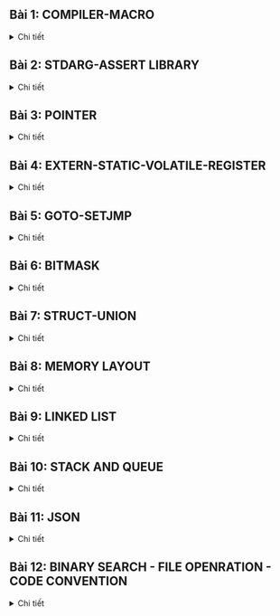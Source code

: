 ## Bài 1: COMPILER-MACRO
<details><summary>Chi tiết</summary>

### Compiler
- Compiler là một phần mềm để biên dịch một hay nhiều chương trình được viết từ ngôn ngữ bậc cao(ngôn ngữ C, C++, python,..) sang ngôn ngữ bậc thấp (thường là ngôn ngữ nhị phân) để nạp cho MCU hoặc máy tính. Hay nói cách khác compiler giống như một thông dịch viên giữa người lập trình và máy tính hoặc MCU.
### Compiler Process 
**Quá trình biên dịch trải qua 4 giai đoạn chính:**
* **Preprocessing**
Quá trình này sẽ biên dịch các file.c hoặc các file.cpp thành các file.i. Ở quá trình này sẽ loại bỏ tất cả các comment, thêm tất cả nột dung của thư viện đã được include ở file.c hoặc file .cpp nếu có và các macro nếu được define thành một file.i.
* **Compilation**
Quá trình này sẽ biên dịch các file.i thành các file.s. Quá trình này là chuyển đổi ngôn ngữ C của chúng ta thành ngôn ngữ assembly code (hợp ngữ). Hợp ngữ có thể được hiểu như là một loại ngôn ngữ của từng loại xử lý mà nhà sản xuất đã viết ra khi thiết kế ra dòng vi xử lý đó để người dùng có thể thuận tiện giao tiếp hơn. Vì vậy mỗi loại vi xử lý khác nhà sản xuất thì sẽ có hợp ngữ khác nhau.
* **Assemble**
Quá trình này sẽ biên dịch các file.s thành các file.o. Quá trình này chuyển đổi assembly code thành object code (mã máy). Vì máy tính bản chất là các bóng bán dẫn điển tử (transistor) nên chúng chỉ hiểu thành các bit logic 0 và 1 để thực hiện các nhiệm vụ.
* **Linhking**
Quá trình này sẽ biên dịch các file .o đã tạ ra trước đó thành một file duy nhất file. exe (executable machine code) hoặc file.hex để nạp cho một số dòng vi điều khiển. 
![Compiler Process](/Image/1.png)*Compiler Process*
### MACRO

Macro là một cơ chế của quá trình tiền xử lý có thể được hiểu là chúng ta sẽ định nghĩa lại nội dụng thành một đoạn nội dung khác ngắn gọn hơn.
MACRO chia thành 3 nhóm chính: 
``` bash
    #include                                             
    #define,#undef
    #if,#elif,#else,#ifdef,#ifndef`
```

**Có một số macro sau:**

- **#include**
    - Cho phép chèn nội dung của  tệp khác vào tệp hiện tại trước khi biên dịch.
    - Sử dụng dấu '< >' cho các tệp tiêu chuẩn như các tệp tiêu đề header file trong các thư mục mục thư viện chuẩn của hệ thống.
    - Sử dụng dấu ' " " ' cho các tệp của người dùng.

- **#define**

    -   Để định nghĩa macro chúng ta dùng cú pháp như sau:

	    ```#define Tên_macro  giá_trị_hoặc_đoạn_mã```

    - Các loại macro gồm:

         **Macro có tham số:** Có thể nhận tham số và thực hiện thao tác trên những tham số đó.

	    ```#define SQUARE(x) ((x) * (x))```

        **Macro không tham số:** Định nghĩa một giá trị cố định

	    ```#define PI 3.14159```

        Để loại bỏ macro ta sử dụng #undef

    **`#if`**
    -  Nếu điều kiện này đúng thì thực hiện đoạn mã phía dưới.

    **`#elif`**
    -  Được sử dụng sau #if hoặc #elif để kiểm tra điều khiện thêm nếu điều kiện trước sai.

    **`#else`**
    - Nếu không có điều kiện nào trước đó đúng thì sẽ thực hiện các câu lệnh sau #else.

    **`#ifdef`**
    - Dùng để kiểm tra xem macro đã được định nghĩa hay chưa.

    **`#ifndef`**
    - Dùng để kiểm tra xem macro chưa được định nghĩa.

**Variadic macros**
macro variadic được sử dụng để định nghĩa ra hàm khi ta không xác định được chính xác input đầu vào. Khi đó ta có #define func(...) dấu 3 chấm sẽ được định nghĩa thành __VA_ARGS__
</details>

## Bài 2: STDARG-ASSERT LIBRARY

<details><summary>Chi tiết</summary>

### Thư viện stdarg.h
- Cung cấp các phương thức để làm việc với các hàm có số lượng input 
parameter không cố định.

### Các macro chính trong thư viện:
- **Va_list**
	
	- Dùng để khai báo 1 biến kiểu dữ liệu lưu trữ thông tin của danh sách đối số biến đổi

	- Cú pháp: ```va_list args;```
	
- **Va_start()**
	
	- Dùng để khởi tạo biến lưu trữ danh sách kiểu va_list vừa lưu.

	- Cú pháp: ```va_start( args, last_fixed_agr);```

	- ```last_fixed_agr``` là đối số cố định cuối cùng trước khi bắt đầu danh sách đối số biến thiên.

	- Ở đây sẽ bắt đầu trỏ từ đối số đầu tiên sau   ```last_fixed_agr```

- **Va_arg()**
	
	- Dùng để truy xuất từng đối số trong danh sách đối số biến đổi.

	- Mỗi lần gọi sẽ truy xuất trả về đối số tiếp theo và di chuyển con trỏ tới đối số kế tiếp.

	- Cú pháp:```va_agr(args, int);```

- **Va_end()**

	- Dùng để kết thúc việc sử dụng danh sách đối số biến đổi, dọn sạch đối tượng va_list và giải phóng tài nguyên.

	- Cú pháp:```va_end(args);```


### Thư viện Assert.h?

 - Dùng để kiểm tra một điều kiện trong mã nguồn và phát hiện lỗi.

 - Thư viện cung cấp 1 macro assert kiểm tra một điều kiện luôn luôn đúng. Nếu sai thì chương trình sẽ dừng và báo lỗi.
 
    - Cú pháp: `assert(biểu_thức);`

</details>

## Bài 3: POINTER
<details><summary>Chi tiết</summary>

### Pointer

- Pointer trong ngôn ngữ lập trình C có thể được hiểu như là một biến có khả năng chứa địa chỉ bộ nhớ của một biến khác. Sử dụng Pointer giúp chúng ta truy cập đến từng vùng nhớ một cách linh họat hơn, hiểu được từng vùng địa chỉ thanh ghi của máy tính.

#### Cách khai báo pointer
``` bash
     int *ptr; // con trỏ trỏ đến address có data là kiểu int 
     char *ptr; // con trỏ trỏ đến address có data là kiểu char 
     float *ptr; // con trỏ trỏ đến address có data là kiểu float
```
#### Lấy địa chỉ của một biến 
``` bash
    int x = 10;
    int *ptr_x = &x;  // ptr_x chứa địa chỉ của x
```
#### Sử dụng con trỏ để truy cập giá trị:
``` bash
    int y = *ptr_x;  // y sẽ chứa giá trị của x 
```
- khi khai báo con trỏ, vì con trỏ chứa địa chỉ nên kích thước của con trỏ sẽ tùy thuộc vào cấu trúc của MCU hoặc máy tính sử dụng.

### Một số loại con trỏ khác
#### Void pointer
- Void pointer thường dùng để trỏ đến bất kỳ địa chỉ nào mà không cần phải quan tâm tới kiểu dữ liệu của giá trị của ô nhớ đó.
- khai báo: 
    ``` bash
     void  *ptr_void;
    ```
#### Pointer to Constant
- Pointer to Constant được hiểu là khi ta định nghĩa kiểu này thì ta không thể thay đổi giá trị địa chỉ mà nó đang trỏ đến(tức là địa chỉ không thay thể thay đổi từ còn trở đó) nhưng chúng ta có thể thay đổi giá trị của tại địa chỉ mà con trỏ đó trỏ tới.
- khai báo:
    ``` bash  
    int value = 5;
    int const *ptr_const = &value;
    printf("value: %d\n", *ptr_const);
    //*ptr_const = 7; // wrong
    value = 9;
    printf("value: %d\n", *ptr_const);
    ```
#### Constant Pointer
- Định nghĩa là một con trỏ mà khi đó giá trị nó trỏ tới địa chỉ không thể thay đổi được. Tức là con trỏ này khi khởi tạo thì nó không thể trỏ đến địa chỉ khác.
- khai báo:
    ``` bash
    int value = 5; 
    int test = 15;
    int *const const_ptr = &value;
    printf("value: %d\n", *const_ptr
    *const_ptr = 7;
    printf("value: %d\n", *const_ptr);
    //const_ptr = &test; // wrong
    ``` 
#### Function pointer
- Pointer to fuction(con trỏ hàm) là một biến chứa địa của một hàm. Có nghĩa nó trỏ tới địa chỉ của một hàm nào đó đã được định nghĩa trong chương trình.
- Khác với các con trỏ khác, con trỏ hàm cho phép ta truyền đối số của hàm khác, truyền hàm như là lưu địa chỉ hàm và trả về một giá trị từ hàm khác. 
- Ví dụ 
    ``` bash
        #include <stdio.h>
        // Hàm mẫu 1
        void greetEnglish() {
            printf("Hello!\n");
        }

        // Hàm mẫu 2
        void greetFrench() {
            printf("Bonjour!\n");
        }

        int main() {

            // Khai báo con trỏ hàm
            void (*ptrToGreet)();

            // Gán địa chỉ của hàm greetEnglish cho con trỏ hàm
            ptrToGreet = greetEnglish;

        // Gọi hàm thông qua con trỏ hàm
        (*ptrToGreet)();  // In ra: Hello!

        // Gán địa chỉ của hàm greetFrench cho con trỏ hàm
            ptrToGreet = greetFrench;

        // Gọi hàm thông qua con trỏ hàm
            (*ptrToGreet)();  // In ra: Bonjour!

        return 0;
        }
    ```
#### Pointer to Pointer 
Pointer to Pointer được hiểu như là một biến chứa chứa địa chỉ của một con trỏ. Con trỏ này trỏ đến địa chỉ của một biến khác và chứa giá trị. Vậy nên khi gọi một con trỏ pointer to pointer thì bản chất nó đang lấy giá trị của biến chứa địa chỉ của địa chỉ của con trỏ nó gán. 

```bash
    #include <stdio.h>
    int main() {
        int value = 42;
        int *ptr1 = &value;  // Con trỏ thường trỏ đến một biến

    int **ptr2 = &ptr1;  // Con trỏ đến con trỏ

        printf("Value: %d\n", **ptr2);

    return 0;
    }
```
#### NULL Pointer
Null Pointer được hiểu như là một con trỏ không trỏ đến bất kỳ đối tượng vùng nhớ cụ thể nào. Khi ta gán cho một biến con trỏ có giá trị là NULL thì còn con trỏ đó đang trỏ tới địa chỉ 0 và địa chỉ đó có giá trị bằng 0.
</details>

## Bài 4: EXTERN-STATIC-VOLATILE-REGISTER
<details><summary>Chi tiết</summary>

### Exern 

- Extern là một từ khóa được sử dụng trong ngôn ngữ lập trình C. Từ khóa này được sử dụng nhằm mục đích thông báo cho chương trình biết rằng một biến hay một hàm đã được định nghĩa ở một file hay một chương trình khác rồi. Điều này giúp việc quản lý dữ liệu dữ các file một cách thuận tiện hơn và trở nên chặt chẻ hơn. Với từ khóa extern thì người dùng có thể sử dụng biến hoặc hàm đó trong một file khác.

- Ví dụ 
    - File main.c
    ``` bash 
    #include <stdio.h>

    int value = 90;

    extern void display();

    int main()
    {
	    printf("hello\n");
	    display();
    }
    ```
    - File other.c
    ``` bash
    #include <stdio.h>

    extern int value;
    void display()
    {
	    printf("value: %d\n", value);
    }
    ```
- Ứng dụng 
    - Cho phép chúng ta chia sẻ biến và hàm giữa nhiều file nguồn trong chương trình 
    - Dùng để kết nối các module hoặc thư viện trong một dự án lớn 
    ...
### Static
#### Static local variables
 - Khi ta khai báo từ khóa Static cho một biến cục bộ (local variables) điều này có ý nghĩa là biến đó sẽ dữ giá trị đó qua các lần gọi hàm và biến đó chỉ có thể được gọi trong hàm đó, và không thể tồn tại ngoài hàm.

- Ví dụ:
    ``` bash 
    #include <stdio.h>

    void exampleFunction() {
        static int count = 0;  // Biến static giữ giá trị qua các lần gọi hàm
        count++;
        printf("Count: %d\n", count);
    }

    int main() {
        exampleFunction();  // In ra "Count: 1"
        exampleFunction();  // In ra "Count: 2"
        exampleFunction();  // In ra "Count: 3"
        return 0;
    }
    ``` 
- Ứng dụng 
    - Lưu trữ giá trh sau những lần gọi hàm nên dùng để theo dõi số lần gọi hàm mà không cần khai báo một biến toàn cục
#### Static local variables
Khi ta khai báo từ khóa Static cho một biến hay một hàm toàn cục, thì điều này có ý nghĩa là biến đó hay hàm đó chỉ có thể hoạt động được trong phạm vi của file nguồn hiện tại này thôi.
- Ví dụ:
    - File main.c
    ``` bash
    #include <stdio.h>

    extern void display();
    //extern int s_g_value;
    extern int g_value;

    int main()
    {
	    printf("hello\n");
	    g_value = 40;
	    display();
	    return 0;
    }
    ``` 
    - File other.c
    ``` bash
    #include <stdio.h>

    int g_value = 30;
    static int s_g_value = 20;


    void display()
    {
	    printf("static global value: %d\n", s_g_value);
	    printf("global value: %d\n", g_value);
    }
    ```
### Volatile
- Từ khóa Volatile trong ngôn ngữ lập trình C được sử dụng tránh việc trình biên dịch tối ưu hóa hoạt động của biến đó trong chương trình. Điều này có nghĩa là trình biên dịch sẽ hiểu là biến đó sẽ có giá trị thay đổi ngẫu nhiên, cho nên trình biên dịch sẽ không được tôi hóa bỏ qua biến đó mà phải thực hiện cập nhật giá trị của biến đó theo dúng định nghĩa ban đầu.


### Register 
Trong ngôn ngữ lập trình C từ khóa Register được sử dụng nhằm mục đích thông báo biến này cần được lưu trữ ở thanh ghi của máy tính, chứ không phải lưu trữ ở bộ nhớ Ram như thông thường. Việc lưu giá trị ở trên thanh ghi sẽ giúp cải thiện tốc độ tính toán dữ liệu một cách nhanh hơn so với việc lưu trữ RAM. Vì quá trình tính toán sẽ được thực hiên bô xư lý toán hoc ALU nên khi ta lưu trữ dữ liệu ở RAM thì MUC sẽ tốn thời gian truyền dữ liệu dữ RAM và thành ghi và sau đó chép dữ liệu lên ALU để tính toán. Vì vậy đối với những biến cần tối ưu hóa về mặt thời gian người ta hường lưu chúng trên bộ nhớ thanh ghi.

Quá trình truyền dữ liệu có thể được mô tả như sau  

![Register](/Image/2.png)

- Ví dụ:
    ``` bash
    #include <stdio.h>
    #include <time.h>

    int main() {
        // Lưu thời điểm bắt đầu
        clock_t start_time = clock();

        // Đoạn mã của chương trình
        for (int i = 0; i < 1000000; ++i) {
          // Thực hiện một số công việc bất kỳ
        }

        // Lưu thời điểm kết thúc
        clock_t end_time = clock();

        // Tính thời gian chạy bằng miligiây
        double time_taken = ((double)(end_time - start_time)) / CLOCKS_PER_SEC;

        printf("Thoi gian chay cua chuong trinh: %f giay\n", time_taken);

        return 0;
    }

    ```
</details>

## Bài 5: GOTO-SETJMP
<details><summary>Chi tiết</summary>

### Goto 
- "goto" là một từ khóa được sử dụng trong ngôn ngữ lập trình C, nó cho phép chương trình nhảy đến một nhãn label đã được đặt trước đó và label đó chỉ được đặt trong cùng một hàm. Việc sử dụng goto mặc dù đem đến khả năng kiểm soát flow của chương trình, tuy nhiên việc sử dụng goto quá nhiều là không tốt vì nó làm cho chương trình chúng ta khó có khả năng bảo trì hơn.

- Ví dụ:
    ``` bash 
    #include <stdio.h>

    int main() {
        int i = 0;
        // Đặt nhãn
        start:
        if (i >= 5) {
            goto end;  // Chuyển control đến nhãn "end"
        }

        printf("%d ", i);
        i++;

        goto start;  // Chuyển control đến nhãn "start"

        // Nhãn "end"
        end:
        printf("\n");

        return 0;
    }
    ```
- Mặc dù goto không được khuyến khích sử dụng vì khả năng khó bảo trì của nó tuy nhiên chúng ta vẫn có thể sử dụng chúng trong một số trường hợp như sau:
    - **Thoát khỏi nhiều cấp độ vòng lặp**
    Trong một số trường hợp việc thoát khỏi nhiều vòng lặp trở nên phức tạp thì việc sử dụng goto để dễ dàng thoát khỏi nhiều vòng lặp hơn
    Ví dụ:
        ``` bash
        for (int i = 0; i < 10; ++i) {
            for (int j = 0; j < 10; ++j) {
            if (some_condition(i, j)) {
                goto exit_loops;
                }
            }
        }
        exit_loops:
        ```
    - **Xử lý lỗi và giải phóng bộ nhớ**   
    Trong trường hợp sử lý lỗi, có thể sử dụng goto để dễ dàng giải phóng bộ nhớ đã được cấp pháp trước khi thoát khỏi hàm

    - **Implement Finite State Machines (FSM)** (máy trạng thái hữu hạn)
    Trong một số trường hợp, đặc biệt là khi triển khai Finite State Machines, goto có thể được sử dụng để chuyển đến các trạng thái khác nhau một cách dễ dàng.
    Ví dụ: 
        ```bash 
        switch (current_state) {
            case STATE_A:
                // Xử lý State A
                if (condition) {
                    goto STATE_B;
                }
                break;

            case STATE_B:
                // Xử lý State B
                break;
        }

        ```
### setjmp.h
- setjmp.h là một thư viện trong ngôn ngữ lập trình C, cung cấp hai hàm đó là setjmp và longjmp. Cả hai hàm này thường được sử dụng để thực hiện sử lý ngoại lệ của chương trình C. Xử lý ngoại lệ có nghĩa là ngoại lệ này vẫn khiến cho chương trình hoạt động một cách bình thường nhưng nó chính là kết quả không mong muốn của người dùng.
- Ví dụ
    ``` bash
    #include <stdio.h>
    #include <setjmp.h>

    jmp_buf buffer;

    void risky_function() {
        printf("Entering risky_function\n");
    
        // Thiết lập điểm cho việc "quay lại"
        if (setjmp(buffer) != 0) {
            printf("Exiting risky_function due to longjmp\n");
            return;
        }

        // Mô phỏng một tình huống lỗi
        int error_condition = 1;
        if (error_condition) {
            printf("Error detected in risky_function\n");
            longjmp(buffer, 1);  // "Quay lại" tới điểm đã được thiết lập bởi setjmp
        }

        printf("Exiting risky_function normally\n");
    }

    int main() {
        printf("Starting main\n");
        risky_function();
        printf("Back in main after risky_function\n");

        return 0;
    }

    ```
</details>

## Bài 6: BITMASK
<details><summary>Chi tiết</summary>

### Bitmask 
- Bitmask là một kĩ thuật được sử dụng để làm việc với các bit. Nó chủ yếu được ứng dụng lưu trữ hoặc thao tác với các flag hoặc để chỉ trạng thái của chân tín hiệu nào đó. Ta có thể chỉ sửa xóa bit đó với Bitmask. Ứng dụng phổ biến của Bitmask có thể nói tới là để tối ưu hóa bộ nhớ,thực hiện các toán với bit, quyền truy cập hoặc các thuộc tính lên đối tượng,..
#### Các toán tử bitwise
**a. AND bitwise**
 - Thực hiện phép AND bitwise giữa các căp bit với nhau. Kết quả bằng 1 nếu cả hai bit đều là 1, còn lại thì kết quả đều bằng 0;
 - Ví dụ khai báo:
    ```bash
    int result = num1 & num2;
    ```
**b. OR bitwise**
- Thực hiện phép OR bitwise giữa các căp bit với nhau. Kết quả bằng 0 nếu cả hai bit đều là 0, còn lại thì kết quả đều bằng 1;
 - Ví dụ khai báo:
    ```bash
    int result = num1 | num2;
    ```
**c. XOR bitwise**
- Thực hiện phép XOR bitwise giữa các căp bit với nhau. Kết quả bằng 0 nếu cả hai bit đều giống nhau(tức là cùng bằng 0 hoặc cùng bằng 1), còn lại thì kết quả đều bằng 1;
 - Ví dụ khai báo:
    ```bash
    int result = num1 ^ num2;
    ```
**d. NOt bitwise**
 - Đây là phép đảo từng bit của một số. Có nghĩa là 0 lấy not sẽ là 1, ngược lại 1 lấy not sẽ là 0
 - Ví dụ khai báo:
    ```bash
    int result = ~num;
    ```
**e. Shift left or Shift right**
 - Dùng để dịch bit sang phải hoặc sang trái 
 - Khi ta muốn dịch các bit từ trái sang phải, ta sử dụng ký hiệu " >> " + với số phần tử muốn dịch, sau khi địch các tùy vào số phần tử muốn dịch mà ta phải thêm bấy nhiêu số bit 0 or bit 1 (xét bit 0 or 1 phải giựa vào giá trị đó có phải là số có dấu hay không or hoặc quy định bởi bit MSB);
 - Ví vụ:
    ```bash
    int resultLeftShift = num >> shiftAmount;
    \\ giả sử ban đầu  num =0b00011110;
    \\ nếu dịch 3 phần từ, tức là shiftAmount =3;
    \\ kết quả dich sang phải 0b00000011;
    ```
 - Khi ta muốn dịch các bit từ phải sang trái, ta sử dụng ký hiệu " << " + với số phần tử muốn dịch, sau khi địch các tùy vào số phần tử muốn dịch mà ta phải thêm bấy nhiêu số bit 0;
 - Ví vụ:
    ```bash
    int resultLeftShift = num << shiftAmount;
    \\ giả sử ban đầu  num =0b00011110;
    \\ nếu dịch 3 phần từ, tức là shiftAmount =3;
    \\ kết quả dich sang trái 0b11110000;
    ```

#### Một số ví dụ về ứng dụng của BITMASK
- example 1:
```bash
#include <stdio.h>
#include <stdint.h>

#define GENDER        1 << 0  // Bit 0: Giới tính (0 = Nữ, 1 = Nam)
#define TSHIRT        1 << 1  // Bit 1: Áo thun (0 = Không, 1 = Có)
#define HAT           1 << 2  // Bit 2: Nón (0 = Không, 1 = Có)
#define SHOES         1 << 3  // Bit 3: Giày (0 = Không, 1 = Có)
// Tự thêm 5 tính năng khác
#define FEATURE1      1 << 4  // Bit 4: Tính năng 1
#define FEATURE2      1 << 5  // Bit 5: Tính năng 2
#define FEATURE3      1 << 6  // Bit 6: Tính năng 3
#define FEATURE4      1 << 7  // Bit 7: Tính năng 4

void enableFeature(uint8_t *features, uint8_t feature) {
    *features |= feature;
}

void disableFeature(uint8_t *features, uint8_t feature) {
    *features &= ~feature;
}


int isFeatureEnabled(uint8_t features, uint8_t feature) {
    return (features & feature) != 0;
}

void listSelectedFeatures(uint8_t features) {
    printf("Selected Features:\n");

    if (features & GENDER) {
        printf("- Gender\n");
    }
    if (features & TSHIRT) {
        printf("- T-Shirt\n");
    }
    if (features & HAT) {
        printf("- Hat\n");
    }
    if (features & SHOES) {
        printf("- Shoes\n");
    }
    // Thêm các điều kiện kiểm tra cho các tính năng khác
}

void removeFeatures(uint8_t *features, uint8_t unwantedFeatures) {
    *features &= ~unwantedFeatures;
}



int main() {
    uint8_t options = 0;
    // Thêm tính năng 
    enableFeature(&options, GENDER | TSHIRT | HAT);

    removeFeatures(&options, TSHIRT);

    // Liệt kê các tính năng đã chọn
    listSelectedFeatures(options);
    
    return 0;
}
```
- example 2:
``` bash
#include <stdio.h>

#define LED1 1 << 0 // 0001
#define LED2 1 << 1 // 0010
#define LED3 1 << 2 // 0100
#define LED4 1 << 3 // 1000


void enableLED(unsigned int *GPIO_PORT, unsigned int LED) {
    *GPIO_PORT |= LED;
}

void disableLED(unsigned int *GPIO_PORT, unsigned int LED) {
    *GPIO_PORT &= ~LED;
}


int main() {
    unsigned int GPIO_PORT = 0; // Giả sử là biến điều khiển cổng GPIO

    // Bật LED1 và LED3
    enableLED(&GPIO_PORT, LED1 | LED3);
    if (GPIO_PORT & LED1 )
    {
        printf("LED1 is on\n");
    }

    if (GPIO_PORT & LED2)
    {
        printf("LED2 is on\n");
    }

    if (GPIO_PORT & LED3)
    {
        printf("LED3 is on\n");
    }
  
    // Tắt LED1 và bật LED2
    disableLED(&GPIO_PORT, LED1);
    enableLED(&GPIO_PORT, LED2);

    if (GPIO_PORT & LED1 )
    {
        printf("LED1 is on\n");
    }

    if (GPIO_PORT & LED2)
    {
        printf("LED2 is on\n");
    }

    if (GPIO_PORT & LED3)
    {
        printf("LED3 is on\n");
    }

    // Cập nhật trạng thái của GPIO_PORT tương ứng với hardware

    return 0;
}

```
- example 3:
```bash
#include <stdio.h>
#include <stdint.h>

#define ENABLE 1
#define DISABLE 0

typedef struct {
    uint8_t LED1 : 1;
    uint8_t LED2 : 1;
    uint8_t LED3 : 1;
    uint8_t LED4 : 1;
    uint8_t LED5 : 1;
    uint8_t LED6 : 1;
    uint8_t LED7 : 1;
    uint8_t LED8 : 1;
} LEDStatus;



int main() {
    LEDStatus ledStatus = {.LED7 = ENABLE};
    // Bật LED 1 và 3
    ledStatus.LED1 = ENABLE;
    ledStatus.LED3 = ENABLE;

    // Kiểm tra trạng thái của LED 1
    if (ledStatus.LED1) {
        printf("LED1 is on\n");
    }


    return 0;
}
```

</details>

## Bài 7: STRUCT-UNION

<details><summary>Chi tiết</summary>


### Struct
- Struct được hiểu như là một kiểu dữ liệu có cấu trúc nó phép các lập trình viên định nghĩa ra nhiều biến có nhiều kiểu dữ liệu khác nhau ở trong đó. mỗi member trong một struct thì sẽ có một vùng nhớ lưu trữ riêng.

- Ví dụ 
  - **Sử dụng Struct**
    ``` bash
    struct Point {
        int x;
        int y;
    };
    void printPoint(struct Point p);

    void updatePoint(struct Point* p, int newX, int newY);

    int main()
    {
        // Để khởi tạo một biến thuộc kiểu struct, bạn sử dụng cú pháp như sau:
        struct Point p1 = {10, 20};
        // Để truy cập các thành viên, bạn sử dụng toán tử ( . ):
        printf("X coordinate: %d\n", p1.x);
    }

    //Bạn có thể truyền một biến thuộc kiểu struct như một tham số cho một hàm.

    void printPoint(struct Point p) {
    printf("(%d, %d)\n", p.x, p.y);

    //Bạn có thể truyền con trỏ đến struct như một tham số cho một hàm, cho phép thay đổi giá trị của struct bên trong hàm.
        void updatePoint(struct Point* p, int newX, int     newY) {
        p->x = newX;
        p->y = newY;
        }

    }
    ```
  - **Sử dụng từ khóa typedef thêm tên cho struct để rút gọn cú pháp khai báo biến:**
    
    ``` bash
    typedef struct {
        char name[50];
        double maxSpeed;
        double maxAccel;
    int seats;
    } Car;

    Car myCar = {.name = "Honda", .maxSpeed = 200.0, .maxAccel = 500.0, .seats = 4};
    ```
- Cách sắp xếp vùng nhớ của Struct 
    Việc hiểu rõ về việc cách sắp xếp vùng nhớ của struct rất quan trọng, nó giúp chúng ta giảm đi kích thước của bộ nhớ. Điều này là rất quan trọng trong khi làm việc với các project về tối ưu hóa bộ nhớ chương trình.
    
    Khi ta định nghĩa một kiểu dữ liệu struct, thì lập tức máy tính sẽ cấp một địa chỉ để lưu trữ Struct đó. Và kích của Struct nó phụ thuộc vào biến có kích thước lớn nhất. 

    ![Register](/Image/3.png)

    ``` bash
    //ban đầu biền a chiếm 1 byte và dư 3 padding 
    //biến b có kiểu dữ liệu 4 byte thì nó lấp đầy và không dư padding nào.
    //biến c có kiểu dữ liệu 2 byte thì lấp đầy 2 ô và dư 2 padding.
    //tính tống số ô nhớ struct này  1 2byte trong đó có 7 byte để chứa data 5 padding 
    ```
- Ứng dụng nhiều trong việc xử lý json và list. Bên cạnh đó còn ứng dụng vào viết diver library trong nhúng ví dụ cấu hình các chức năng của protocol truyền dữ liệu SPI, I2C,...
### Union 
- Union cũng là một kiểu dữ liệu có cấu trúc nó cho phép các lập trình viên định nghĩa nhiều biến có các kiểu dữ liệu khác nha. Tuy nhiên, các member trong union đều sử dụng chung một vung nhớ ( tức là có cùng địa chỉ) và kích thức của một biến có kiểu dữ union phụ thuộc biến Mentor có kích thước lớn nhất.
- Ví dụ

``` bash 
typedef union {
    uint8_t member_1;
    uint16_t member_2;
    uint32_t member_3;
} union_1;

union_1 myUnion;
myUnion.member_3 = 1048574; // các member trong myUnion để có chung 1 vùng địa chỉ nên ta chỉ cần gán giá trị cho bất kỳ member nào thì đều được giá trị như vậy

// kết quả 
/*
member_3 = 1048574 // cho kết đúng với giá trị đã nhập vào ban đầu vì nó có kiểu 4 byte 
member_2 = 65534 // kết quả sai do member_2 chỉ có 16bit vì vậy nó sẽ chữa được 2byte từ giá trị 1048574 và nó lấy từ LSB 
member_1 = 254 // kết quả sai do member_1 có 1 byte nên nó chỉ chứa 1byte tính từ LSB của giá trị 
*/

```
- **Lưu ý kích thước của một kiểu dữ liệu Union là biến được định nghĩa bên trong Union**


### Kết hợp giữa Union và Struct 

``` bash
#include <stdio.h>
#include <stdint.h>
#include <string.h>

// union lồng struct
typedef union {
    struct {
        uint8_t id[2];  // 2byte 
        uint8_t data[4]; // 4byte 
        uint8_t check_sum[2]; // 2byte 
    } data; // thiết kể không có padding 
    // union có 2 biến data và frame và mỗi biến đều cùng vùng địa chỉ và địa chỉ lưu 8byte dữ liệu 
    uint8_t frame[8]; 

} Data_Frame;


int main(int argc, char const *argv[])
{

    // ứng dụng trong việc truyền nhận dữ liệu 
    Data_Frame transmitter_data;
    
    strcpy(transmitter_data.data.id, "10");
    strcpy(transmitter_data.data.data, "1234");
    strcpy(transmitter_data.data.check_sum, "70");

	Data_Frame receiver_data;
    strcpy(receiver_data.frame, transmitter_data.frame);
	
    
    return 0;
}

```

</details>

## Bài 8: MEMORY LAYOUT

<details><summary>Chi tiết</summary>

- Sau khi compiler biên dịch ra các file. hex hoặc executable file thì sẽ được lưu ở bộ nhớ Flash của MCU hoặc SSD đối với máy tính. Khi ta bắt đầu chạy một chương trình thì executable file sẽ được coppy vào bộ nhớ RAM để thực thi.
            ![Memory layout](/Image/4.png)

Khi coppy vào RAM, thì chương trình được sắp xếp theo từng vùng nhớ. Phân vùng nhớ của một chương trình C/C++ gồm 5 phần:

### TEXT SEGMENT
Phân vung TEXT là vùng nhớ có địa chỉ thấp nhất. Phân vùng text chỉ có thể đọc ra và không thể ghi bất kỳ thứ gì vào phân vung này (READ ONLY)

- Chứa các lệnh thực thi của chương trình 
- chứa các biến hằng số và con trỏ kiểu char
``` bash
#include <stdio.h>

const int a = 10;
char arr[] = "Hello";
char *arr1 = "Hello";

int main() {
   

    printf("a: %d\n", a);

    arr[3] = 'W';
    printf("arr: %s", arr);// arr là một mảng nên nó có thể thay đổi được giá trị do không phải phân vùng text

    // arr1[3] = 'E';
    printf("arr1: %s", arr1); // do arr1 là một con trỏ kiểu char nên không thể thay đổi giá trị do nó nằm ở phân vùng text

    
    return 0;
}
```

### Data segment
Initialized Data Segment (Dữ liệu Đã Khởi Tạo): là phân vùng lưu global variables, static variables được khởi tạo với giá trị khác 0.
- Chứa các biến toàn cục được khởi tạo với giá trị khác 0
- Chứa các biến static được khởi tạo với giá trị khác 0.
- cho phép đọc và ghi dữ liệu, tức là dữ liệu có thể thay đổi
- Tất cả các biến sẽ bị thu hồi vùng nhớ khi chương trình kết thúc.
``` bash
#include <stdio.h>

int a = 10; // data khác 0 nên lưu phân  vùng DS
double d = 20.5; // data khác 0 nên lưu phân  vùng DS

static int var = 5; // data khác 0 nên lưu phân  vùng DS

void test()
{
    static int local = 10; // data khác 0 nên lưu phân  vùng DS
}


int main(int argc, char const *argv[])
{  
    a = 15; // thay đổi được giá trị 
    d = 25.7; // thay dổi được giá trị 
    var = 12;// thay dổi được giá trị
    printf("a: %d\n", a); // in ra giá trị hiện tại
    printf("d: %f\n", d);
    printf("var: %d\n", var);



    return 0;
}
```
### Bss segment (Block started by symbol)
Uninitialized Data Segment (Dữ liệu Chưa Khởi Tạo):là phân vùng lưu global variables, static variables không được khởi tạo giá trị hoặc được khởi tạo với giá trị là 0.
- cho phép đọc và ghi tại phân vùng này
- Tất cả các biến trong phân vùng này sẽ bị thu hồi sau khi kết thúc chương trình 
``` bash
#include <stdio.h>


typedef struct 
{
    int x;
    int y;
} Point_Data; // chưa khởi tạo giá trị nên lưu ở phân vùng BSS


int a = 0; // khởi tạo giá trị bằng 0 nên lưu BSS
int b; // chưa khởi tao giá trị nên lưu BSS

static int global = 0; // tương tư
static int global_2;// 

static Point_Data p1 = {5,7}; // ban đầu chưa khởi tao nên lưu BSS, sau đó khởi tạo giá trị thì biến đó vẫn lưu ở BSS



void test()
{
    static int local = 0;
    static int local_2;
}

int main() {

    
    printf("a: %d\n", a);
    printf("global: %d\n", global);
   

    
    
    return 0;
}

```
### Stack
Stack là phân vùng nhớ được cấp pháp tự động trong quá trình thực thi chương trình, hoạt động theo cấu trúc LIFO (Last In First Out).Vùng nhớ stack chứa các biến cục bộ, tham số truyền vào của hàm khi được gọi.
- Có thể thực hiện đọc và ghi giá trị trong suốt thời gian gọi hàm.
- Vùng nhớ sẽ bị thu hồi khi thoát ra khỏi hàm đó
``` bash 
#include <stdio.h>


void test()
{
    int test = 0;
    test = 5;
    printf("test: %d\n",test);
}

int sum(int a, int b)
{
    int c = a + b;
    printf("sum: %d\n",c);
    return c;
}



int main() {

    sum(3,5);
    /*
        0x01 // khi goi hàm 0x01 chưa tham số truyền vào 3
        0x02 // // khi goi hàm 0x02 chưa tham số truyền vào 5
        0x03 // khi goi hàm 0x03 chưa tham số phép cộng 8
        // giả xử 0x01 0x02 0x03 là 3 điaj chỉ của phân vùng stack 
    */
   test();
   /*
    int test = 0; // 0x01
   */


    
    return 0;
}

```
### Heap
Heap là vùng nhớ lưu các biến được cấp phát động trong quá trình thực thi chương trình. Khi không còn sử dụng vùng nhớ đã được cấp pháp trên heap thì phải giải phóng vùng nhớ đó. Nếu không giải  phóng có thể dẫn tới mất dữ liệu (memory leak) do không còn vùng nhớ để lưu.

Sử dụng các hàm alloc, realloc, free, delete,… từ thư viện stdlib.h để cấp phát bộ nhớ trên vùng heap.

Vậy câu hỏi đặt ra là tại sao phải sử dụng head ? Ví dụ chúng ta muốn nhập trên một người từ bàn phím sau đó. Nếu chúng ta sử dụng phương pháp bình thường là mảng để chứa dữ liệu thì có thể gây dư vùng nhớ. Sẽ không tối ưu khi không biết chắc chắn kích thước size của mảng là bao nhiêu. Vì vậy giải pháp tối ưu hơn là sử dụng cấp pháp động 

Để cấp phát động với ta có thể sử dụng cú pháp như sau.
```bash
int *ptr = (int *)malloc(sizeof(int) * 10); // Cấp phát bộ nhớ cho 10 số nguyên
// hiểu đơn giản đoan code này tham số truyền vào hàm malloc là size, 
nghĩa là số byte ta muốn cấp phát, ví dụ này là 40byte
// kết quả trả về của hàm malloc là một con trỏ kiểu void
// vậy nên để truy cập đến giá trị được cấp phát của hàm đó phải ép kiểu
// trường hợp này ép kiểu về kiểu int


```
ví dụ khác 
``` bash
// Cấp phát vùng nhớ trên heap và sửa dụng vùng nhớ đó.

#include <stdio.h>
#include <stdlib.h>

void function_1() {
    int size = sizeof(int)*10;
    int *list_num = (int *)malloc(size); // bản châts nó đang trỏ tới địa chỉ đầu tiên trong 10 phần tử được khởi tạo

    printf("Malloc size: %d byte.\n", size);

    for(int index=0;index<10;index++) {
        list_num[index] = index;
    }

    for(int index=0;index<10;index++) {
        // printf("Address: 0x%p, Value: %d.\n", &list_num[index], list_num[index]);
        printf("Address: 0x%p, Value: %d.\n", list_num+index, *(list_num+index));// xuất ra địa chỉ là giá trị của từng ô địa chỉ đó
    }
    
    free(list_num);
}

int main(void) {

    function_1();
    return 0;
}
```

- **lưa ý**

Một biến constant local có thể thay đổi thay đổi được giá trị của nó thông qua một con trỏ đến địa chỉ của nó, vì biến constant local đó được lưu trên stack. Tuy nhiên khi biên dịch thì compiler sẽ cảnh báo.

Một biến constant global thì không có cách nào thay đổi được giá trị vì nó nằm trên phân vùng text.
### SỰ KHÁC NHAU GIỮA STACK và HEAP SEGMENT
- đều cho phép đọc và ghi dữ liệu
- Stack để lưu trữ các biến cục bộ và tham số truyền vào khi gọi hàm, việc cấp phát vùng nhớ là do chương trình tự quản lý và cơ chế tự thu hồi vùng nhớ.
- Cả hai vùng nhớ này đều có thể xảy ra memory leak khi sử dụng stack ta tạo một lượng biến cục bộ quá lớn dẫn đến over stack. Còn với heap khi ta cấp phát vùng nhớ mà chưa thu hồi cũng sẽ gây ra over heap . Stack và Heap sẽ ảnh dữ liệu lẫn nhau.

### Malloc và calloc
Malloc và calloc vùng để cấp phát một vùng nhớ trên heap
Tuy nhiên, chúng cả 2 hàm này vẫn có sự khác biệt 
- malloc:
    - Sẽ cấp phát một vùng nhớ mà không khởi tạo giá trị cho các ô nhớ đó. Tức là giá trị của vùng nhớ đó vẫn sẽ giữ nguyên như trước khi cấp phát vùng nhớ. Các giá trị ngẫu nhiên này gọi là garbage values
    - malloc chỉ cần một tham số truyền vào là số byte bộ nhớ sẽ cấp phát.
    ``` bash 
     char *line = (char *)malloc(20 * sizeof(char));
    ```
- calloc:
    - Sẽ cấp phát một vùng nhớ và khởi tạo giá trị 0 cho các ô nhớ.
    - calloc có hai giá trị truyền vào là số phần tử cần cấp phát và kích thước (số byte) của mỗi phần tử.

    ``` bash
     char *line = (char *)calloc(20, sizeof(char));
    ```
</details>

## Bài  9: LINKED LIST 

<details><summary>Chi tiết</summary>

- Linked list (danh sách liên kết) là một cấu trúc dữ liệu động. Một linked list bao gồm nhiều notes được liên kết lại với nhau thông qua next. Khi làm việc với note ta cần quan tâm tới 3 thông số: 1 là địa chỉ của note đó(address), 2 là giá trị mà note đó lưu trữ (value), 3 là next, nó chứa địa chỉ của
- Expand, đối với singly linked list thì sẽ có 1 next element và nó trỏ tới địa chỉ của note tiếp theo. Also, đối với double linked list thì sẽ có 2 next element và nó trỏ tới địa của note tiếp theo và địa chỉ của note trước đó.
- Để define ra một note trong C la thực hiện như sau:
    ```bash
    typedef struct node
    {
    int value; // đây là phần data 
    struct node *next; // đây là con trỏ dùng để trỏ tới node tiếp theo 
    } node_t;
    ```

### Ưu Nhược điểm của linked list
- Một listed list cung cấp một cách linh hoạt thêm xóa và chèn các phần tử mà không cần thêm xóa các phần mà không cần phải dịch hay di chuyển các phần tử như mảng. Tuy nhiên, nó cũng có nhược điểm là nó phải trỏ đến các địa chỉ tiếp của note tiếp theo nên nó tăng độ phức tạp của bộ nhớ dẫn đến giảm hiệu xuất so với mảng 

</details>


 ## Bài  10: STACK AND QUEUE
 
<details><summary>Chi tiết</summary>   

### STACK
- Stack (ngăn xếp) là một cấu trúc dữ liệu tuân thử theo nguyên tắc "LAST IN FIRST OUT", nghĩa là phần tử được thêm vào stack cuối cùng sẽ được lấy ra khỏi stack đầu tiên.
![STACK](/Image/5.png)

- Các thao tác cơ bản trên stack bao gồm:
    - "push" để thêm một phần tử vào đỉnh của stack
    - "pop" để xóa một phần tử ở đỉnh stack.
    - “top” để lấy giá trị của phần tử ở đỉnh stack.


- Để định nghĩa một Stack ta sử dụng struct 

``` bash
typedef struct Stack {
    int* items; // con trỏ trỏ tơi địa chỉ của các phần tử trong stack 
    int size; // kich thước stack 
    int top; // chỉ số tại đỉnh của stack
} Stack;
```

### QUEUE

- Queue (hàng đợi) là một cấu trúc dữ liệu tuân thủ theo nguyên tắc "First in First out" FIFO, tức là phần tử vào Queue đầu tiên thì sẽ ra khỏi queue đầu tiên. 

**BEFORE**

![QUEUE](/Image/6.png)

**AFTER**

![QUEUE AFTER](/Image/7.png)

- Các thao tác cơ bản trên hàng đợi bao gồm:
    - “enqueue” (thêm phần tử vào cuối hàng đợi)
    - “dequeue” (lấy phần tử từ đầu hàng đợi). 
    - “front” để lấy giá trị của phần tử đứng đầu hàng đợi

- Để định nghĩa một Queue ta sử dụng struct 
``` bash
typedef struct queue
{
    int *items; // con trỏ này sẽ trỏ đến địa chỉ của queue
    int size; // kích thước queue
    int rear, front; // rear cuối hàng đợi, front là đầu hàng chờ;
}queue_t;

```
</details>


 ## Bài  11: JSON 

<details><summary>Chi tiết</summary>   

Json viết tắt là JavaScript Object Notation. Đây là một định dạng truyền tải dữ liệu được ứng dụng phổ biến trong lập trình. Ta có thể bắt gặp nó khi giao tiếp giữa các thiết bị với một cơ sở dữ liệu trên Website,...

JSON có được cấu tạo từ nhiều cặp Key - Value. 1 cặp Key và Value thì có thể được hiểu đây chính là một đối tượng (Object)

For example như sau:
``` bash
    [
    {
        "name": "John Doe",
        "age": 30,
        "city": "New York",
        "occupation": "Software Engineer",
        "isStudent": false
    }, // Object cách nhau dấu ","
    {
        "name": "Jane Smith",
        "age": null,
        "city": "Los Angeles",
        "contact": {
        "email": "jane.smith@example.com",
        "phone": "555-1234"
        }
    },
    {
        "name": "Bob Johnson",
        "age": 35,
        "city": "Chicago"
    }
    ]
    // Sử dụng Json dùng để quản lý thông tin người dùng,
    // dữ liệu thuộc nhiều kiểu khác nhau, 
    // và lượng thông tin của một đối tượng không có định
    // trong 1 object có thể là các thành phần thông tin có thể là nhiều kiểu dữ liệu khcs nhau
    // nó có thể value, string, array, thậm chi có thể object, or bool_value,...
```

Phân Tách Chuỗi Json

Đầu tiên ta phải định nghĩa ra 1 danh sách kiểu dữ liệu JSON sẽ có 
``` bash 
typedef enum{
    JSON_NULL,
    JSON_BOOLEAN,
    JSON_NUMBER,
    JSON_STRING,
    JSON_ARRAY,
    JSON_OBJECT,
}JsonType;
```
Định nghĩa ra 1 JsonValue gồm type và value. Vì vậy ta dung Struct tạo ra 2 member. 
``` bash 
typedef struct JsonValue
{
    JsonType type;// type có kiểu dữ liệu đã được định nghĩa ở trên 
    union
    {
        int boolean;
        double number;
        char *string;
        struct {
            struct JsonValue *values;
            size_t count;
        } array; // nếu là mảng => dùng 1 con trỏ trỏ tới địa chỉ đầu tiên mảng, 
        // 1 biến count để lưu số lượng phần tử trong mảng 
        struct
        {
            char **key; // có lưu trữ nhiều key, mỗi key là 1 string 
            // vd: ["key1","key2","key3"],
            struct JsonValue *values;
            size_t count; // có bao nhiêu cặp key Value
        }object;
        // 
    } value; // value sử dụng union vì nó sẽ sử dung 1 trong những kiểu dữ liệu này tại 1 thời điểm.
} JsonValue;

```

Continue, Mục tiêu là chúng ta sẽ có một chuỗi Json lớn được lưu trữ với trong biến có kiểu string. Và chúng ta sẽ phân tích thành từng element khác nhau với kiểu sử liệu khác nhau. 

Để thực hiện được điều đó chúng ta phải viết các Fuction khác nhau để phân tay chúng từ kiểu Json 

``` bash
JsonValue *parse_json(const char **json);
// nó sẽ cấp phát vùng nhớ và trả về địa chỉ chứa các object, và trong object đó sẽ chứa value với nhiều kiểu khác nhau chẳng hạn .

// bản chất là nó sẽ thực hiện việc đệ quy nhiều lần cho tới hết chuỗi Json ban đầu
static void skip_whitespace(const char **json);

// bỏ qua khoảng trắng

JsonValue *parse_null(const char **json);

// địa chỉ của 1 key nào đó có value là kiểu NULL

JsonValue *parse_boolean(const char **json);
JsonValue *parse_number(const char **json);
JsonValue *parse_string(const char **json);
JsonValue *parse_array(const char **json);
JsonValue  *parse_object(const char** json);

// tương tự ta sẽ có được đỉa chỉ 1 object ban đầu là ta sử con trỏ để trỏ đén các cặp key value trong object đó

 void free_json_value(JsonValue *json_value);

 // truyền vào function này địa chỉ của biến biến giá trị của key value vừa tao, nghĩa là biến này là con trỏ có kiểu JsonValue và vừa được khởi tạo bằng malloc. 
 // Tiếp theo nó Clear vùng nhớ vừa tạo 
 // vd là mảng nó sẽ thu hồi vùng nhớ của các giá trị trong mảng đó  và thu hôi luôn cả vung nhớ của phần tử đầu tiên của mảng 
```

</details>

## Bài  12: BINARY SEARCH - FILE OPENRATION - CODE CONVENTION

<details><summary>Chi tiết</summary>   

### Binary Search

 Thuật toán tìm kiếm nhị phân là một phương pháp tìm kiếm các phần tử trong một mảng đã được sắp xếp. Có thể là mảng sẽ được sắp xếp theo chiều từ nhỏ đến lớn hoặc từ lớn đến bé. Giải thuật này giúp tối ưu bộ nhớ của chương trình vì giảm số lần thực hiện so với phương pháp thông thường

 Giả sử có 1000 phần tử với giải thuật thông thường sẽ trãi qua 1000 vòng lặp để tìm ra số phần từ, but with Binay Search chỉ mất 14 ỏ 15 vòng lặp for. 

 Mô tả:
#### Sắp xếp mảng: Đầu tiên mảng phải sắp xếp tăng dần hoặc giảm dần
#### Ban đầu, ta tìm kiếm số 25
![](/Image/8.png)
#### Xác Định Lelf và Right và Mid 
![](/Image/11.png)

#### So sách giá trị cần tìm với giá trị tại Mid, lớn hơn bé or bằng 
##### => trong trường hợp này tại Mid có value = 18 
##### => value cần tìm lớn hơn value của Mid
##### => Lelf lúc này sẽ = Mid + 1:

![](/Image/12.png)

#### Vậy là chúng ta đã giới hạn được các giá trị 

![](/Image/13.png)

#### Cuối cùng, chúng ta sẽ lại có Right Lelf và Mid mới khi chưa tìm thấy giá trị mong muốn 
![](/Image/14.png)

### Từ lý thuyết ta sẽ phát triển thành code 

- Có 2 giải thuật cần quan tâm. 
    - Một là giải thuật tìm kiếm giá trị. Điều đó có nghĩa ta sẽ cần truyền vào giá trị cần tìm kiếm và truyền vào địa chỉ của number list, left and right 

    ``` bash
    int binarySearch(int* arr, int l, int r, int x)
    {
        if (r >= l)
        {
            int mid = (r + l) / 2;

    
            if (arr[mid] == x)  return mid;

    
            if (arr[mid] > x) return binarySearch(arr, l, mid - 1, x);

    
            return binarySearch(arr, mid + 1, r, x);
        }
        return -1;
    }
    ```
    -  Hai là giải thuật sắp xếp. Cái này khá đơn giản 

    ``` bash
    void swap(int* a, int* b)
    {
        int temp = *a;
        *a = *b;
        *b = temp;
    }
    
    void bubbleSort(int arr[], int n)
    {
        int i, j;
        for (i = 0; i < n - 1; i++)
        {
           
            for (j = 0; j < n - i - 1; j++)
            {
               
                if (arr[j] > arr[j + 1])
                    swap(&arr[j], &arr[j + 1]);
            }
        }
    }
    
    ```

</details>